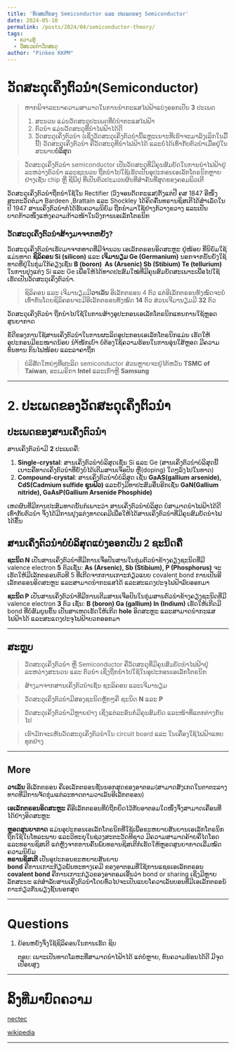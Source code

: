 ```yaml
---
title: 'ທິດສະດີຂອງ Semiconductor ແລະ ປະເພດຂອງ Semiconductor'
date: 2024-05-10
permalink: /posts/2024/04/semiconductor-theory/
tags:
  - ຄວາມຮູ້
  - ວິສະວະກຳວັດສະດຸ
author: "Pinkeo KKPM"
---
```


# ວັດສະດຸເຄິ່ງຕົວນຳ(Semiconductor)


>ຫາກພິຈາລະນາຄວາມສາມາດໃນການນຳກະແສໄຟຟ້າແບ່ງອອກເປັນ **3** ປະເພດ
>1. ສະນວນ ແມ່ນວັດສະດຸປະເພດທີ່ບໍ່ນຳກະແສໄຟຟ້າ
>2. ຕົວນຳ ແມ່ນວັດສະດຸທີ່ນຳໄຟຟ້າໄດ້ດີ
>3. ວັດສະດຸເຄິ່ງຕົວນຳ (ເຊິ່ງວັດສະດຸເຄິ່ງຕົວນຳນີ້ແຫຼະເນາະທີ່ເຮົາຈະມາລົງເລິກໃນມື້ນີ້) ວັດສະດຸເຄິ່ງຕົວນຳ ຄືວັດສະດຸທີ່ນຳໄຟຟ້າໄດ້ ແລະບໍ່ໄດ້ເທົ່າກັບຕົວນຳເມື່ອຢູ່ໃນສະພາບ**ບໍລິສຸດ**

>ວັດສະດຸເຄິ່ງຕົວນຳ semiconductor ເປັນວັດສະດຸທີ່ມີຄຸນສົມບັດໃນການນຳໄຟຟ້າຢູ່ລະຫວ່າງຕົວນຳ ແລະຊະນວນ ຖືກນຳໄປໃຊ້ເຮັດເປັນອຸປະກອນເອເລັກໂຕຣນິກຫຼາຍຢ່າງເຊັ່ນ chip  ຫຼື ຊີພີຢູ ທີ່ເປັນຕົວປະມວນຜົນທີ່ສຳຄັນທີ່ສຸດຂອງຄອມພິວເຕີ



ວັດສະດຸເຄິ່ງຕົວນຳຖືກນຳໃຊ້ໃນ Rectifier (ວົງຈອນດັດກະແສ)ຕັ້ງແຕ່ປີ ຄສ 1847 ອີໜຶ່ງສະຕະວັດຕໍ່ມາ Bardeen ,Brattain ແລະ Shockley  ໄດ້ຄິດຄົ້ນທຣານຊິສເຕີໄດ້ສຳເລັດໃນປີ 1947 ສານເຄິ່ງຕົວນຳກໍໄດ້ຮັບຄວາມນິຍົມ ຖືກນຳມາໃຊ້ຢ່າງກ້ວາງຂວາງ ແລະເປັນບາດກ້າວໜຶ່ງແຫ່ງຄວາມກ້າວໜ້າໃນວົງການເອເລັກໂຕຣນິກ




### ວັດສະດຸເຄິ່ງຕົວນຳສ້າງມາຈາກຫຍັງ?

ວັດສະດຸເຄິ່ງຕົວນຳເຮັດມາຈາກທາດທີ່ມີຈຳນວນ ເອເລັກຕຣອນອິດສະຫຼະ ຢູ່ໜ້ອຍ ທີ່ນິຍົມໃຊ້ແມ່ນທາດ **ຊິລິຄອນ Si (silicon)** ແລະ **ເຈິມານຽມ Ge (Germanium)** ນອກຈາກນັ້ນຍັງໃຊ້ທາດທີ່ຢູ່ໃນກຸ່ມໃກ້ຄຽງເຊັ່ນ **B (boron)  As (Arsenic) Sb (Stibium) Te (tellurium)** ໃນການປຸງແຕ່ງ Si ແລະ Ge ເພື່ອໃຫ້ໄດ້ທາດປະສົມໃໝ່ທີ່ມີຄຸນສົມບັດສະເພາະເພື່ອໄປໃຊ້ເຮັດເປັນວັດສະດຸເຄິ່ງຕົວນຳ.



> ຊິລິຄອນ ແລະ ເຈີມານຽມມີ**ວາເລັນ** ອີເລັກຕຣອນ 4 ຕົວ ແຕ່ອີເລັກຕຣອນທັງໝົດຈະບໍ່ເທົ່າກັນໂດຍຊິລິຄອນຈະມີອີເລັກຕຣອນທັງໝົດ **14** ຕົວ ສ່ວນເຈີມານຽມມີ **32** ຕົວ 




ວັດສະດຸເຄິ່ງຕົວນຳ ຖືກນຳໄປໃຊ້ໃນການສ້າງອຸປະກອນເອເລັກໂຕຣນິກແທນການໃຊ້ຫຼອດສູນຍາກາດ

ຂໍ້ດີຂອງການໃຊ້ສານເຄິ່ງຕົວນຳໃນການຜະລິດອຸປະກອນເອເລັກໂຕຣນິກແມ່ນ ເຮັດໃຫ້ອຸປະກອນມີຂະໜາດນ້ອຍ ນຳ້ໜັກເບົາ ບໍ່ຕ້ອງໃຊ້ຄວາມຮ້ອນໃນການອຸ່ນໃສ້ຫຼອດ ມີຄວາມທົນທານ ກິນໄຟໜ້ອຍ ແລະລາຄາຖືກ

> ບໍລິສັດໃຫຍ່ໆທີ່ຜະລິດ semiconductor ສ່ວນຫຼາຍຈະຢູ່ໄຕ້ຫວັນ **TSMC of Taiwan**, ອະເມຣິກາ **Intel** ແລະເກົາຫຼີ **Samsung**






---

# 2. ປະເພດຂອງວັດສະດຸເຄິ່ງຕົວນຳ

## ປະເພດຂອງສານເຄິ່ງຕົວນຳ

ສານເຄິ່ງຕົວນຳມີ **2** ປະເພດຄື:
1. **Single-crystal**: ສານເຄິ່ງຕົວນຳບໍລິສຸດເຊັ່ນ Si ແລະ Ge (ສານເຄິ່ງຕົວນຳບໍລິສຸດນີ້ເນາະຄືທາດເຄິ່ງຕົວນຳທີ່ຍັງບໍ່ໄດ້ເຕີມສານເຈືອປົນ ຫຼື(doping) ໃດໆລົງໄປໃນທາດ)
2. **Compound-crystal**: ສານເຄິ່ງຕົວນຳບໍ່ບໍລິສຸດ ເຊັ່ນ **GaAS(gallium arsenide), CdS(Cadmium sulfide ຊຸນຟົວ)** ແລະຍັງມີທາປະສົມອື່ນອີກເຊັ່ນ **GaN(Gallium nitride), GaAsP(Gallium Arsenide Phosphide)**




ເຫດຜົນທີ່ມີການປະສົມທາດນັ້ນກໍເພາະວ່າ
ສານເຄິ່ງຕົວນຳບໍລິສຸດ ບໍ່ສາມາດນຳໄຟຟ້າໄດ້ດີເທົ່າກັບຕົວນຳ ຈຶ່ງໄດ້ມີການປຸງແຕ່ງທາດເຄມີເພື່ອໃຫ້ໄດ້ສານເຄິ່ງຕົວນຳທີ່ມີຄຸນສົມບັດນຳໄຟໄດ້ຂຶ້ນ




## ສານເຄິ່ງຕົວນຳບໍ່ບໍລິສຸດແບ່ງອອກເປັນ **2** ຊະນິດຄື
**ຊະນິດ N**
ເປັນສານເຄິ່ງຕົວນຳທີ່ມີການເຈືອປົນສານໃນກຸ່ມຕົວນຳຂ້າງຄຽງຊະນິດທີ່ມີ valence electron **5** ຕົວເຊັ່ນ:  **As (Arsenic), Sb (Stibium),  P (Phosphorus)** ຈະເຮັດໃຫ້ມີເລັກຕຣອນຕົວທີ 5 ທີ່ເກີດຈາກການເກາະກ່ຽວແບບ covalent bond ກາຍເປັນອີເລັກຕຣອນອິດສະຫຼະ ແລະສາມາດນຳກະແສໄດ້ ແລະສະແດງປະຈຸໄຟຟ້າລົບອອກມາ



**ຊະນິດ P**
ເປັນສານເຄິ່ງຕົວນຳທີ່ມີການເຕີມສານເຈືອປົນໃນກຸ່ມສານຕົວນຳຂ້າງຄຽງຊະນິດທີ່ມີ valence electron **3** ຕົວ ເຊັ່ນ: **B (boron) Ga (gallium) In (Indium)** ເຮັດໃຫ້ເກີດມີ bond ທີ່ບໍ່ສົມບູນຂຶ້ນ ເປັນສາເຫດເຮັດໃຫ້ເກີດ **hole** ອິດສະຫຼະ ແລະສາມາດນຳກະແສໄຟຟ້າໄດ້ ແລະສະແດງປະຈຸໄຟຟ້າບວກອອກມາ

---
## ສະຫຼຸບ
> ວັດສະດຸເຄິ່ງຕົວນຳ ຫຼື Semiconductor ຄືວັດສະດຸທີ່ມີຄຸນສົມບັດນຳໄຟຟ້າຢູ່ລະຫວ່າງສະນວນ ແລະ ຕົວນຳ ເຊິ່ງຖືກນຳໄປໃຊ້ໃນອຸປະກອນເອເລັກໂຕຣນິກ

> ສ້າງມາຈາກສານເຄິ່ງຕົວນຳເຊັ່ນ ຊະລິຄອນ ແລະເຈີມານຽມ

> ວັດສະດຸເຄິ່ງຕົວນຳມີສອງຊະນິດຫຼັກໆຄື ຊະນິດ **N** ແລະ **P**

> ວັດສະດຸເຄິ່ງຕົວນຳມີຫຼາຍຢ່າງ ເຊິ່ງແຕ່ລະອັນກໍມີຄຸນສົມບັດ ແລະໜ້າທີ່ແຕກຕ່າງກັນໄປ

>  ເຮົາມັກຈະເຫັນວັດສະດຸເຄິ່ງຕົວນຳໃນ circuit board  ແລະ ໃນເຄື່ອງໃຊ້ໄຟຟ້າແທບທຸກຢ່າງ




---
## More
**ວາເລັນ** ອີເລັກຕຣອນ  ຄືເອເລັກຕຣອນຊັ້ນນອກສຸດຂອງອາຕອມ(ສາມາດສັງເກດໃນຕາຕະລາງທາດທີ່ມີການຈັດກຸ່ມແຕ່ລະທາດຕາມວາເລັນອີເລັກຕຣອນ)
<br>

**ເອເລັກຕຣອນອິດສະຫຼະ** ຄືອີເລັກຕຣອນທີ່ບໍ່ຖືກຍຶດໄວ້ກັບອາຕອມໃດໜຶ່ງຈຶ່ງສາມາດເຄື່ອນທີ່ໄດ້ຢ່າງອິດສະຫຼະ<br>

**ຫຼອດສູນຍາກາດ** ແມ່ນອຸປະກອນເອເລັກໂຕຣນິກທີ່ໃຊ້ເພື່ອຂະຫຍາຍສັນຍານເອເລັກໂຕຣນິກຖືກໃຊ້ໃນໂທລະພາບ ແລະວິທະຍຸໃນຊ່ວງສະຕະວັດທີຊາວ ມີຄວາມສາມາດຄ້າຍຄືໄດໂອດ ແລະທຣານຊິສເຕີ ແຕ່ຫຼັງຈາກການຄົ້ນພົບທຣານຊິສເຕີກໍເຮັດໃຫ້ຫຼອດສູນຍາກາດເລີ່ມໝົດຄວາມນິຍົມ<br>
**ທຣານຊິສເຕີ** ເປັນອຸປະກອນຂະຫຍາຍສັນຍານ<br>
**bond** ຄືການເກາະກ້ຽວພັນທະທາງເຄມີ ຂອງອາຕອມທີ່ໃຊ້ການແຊຣເອເລັກຕຣອນ<br>
**covalent bond** ຄືການເກາະກ່ຽວຂອງອາຕອມເອີ້ນວ່າ bond or sharing ເຊິ່ງມີຫຼາຍລັກສະນະ ແຕ່ສຳລັບສານເຄິ່ງຕົວນໍາໂດຍທົ່ວໄປຈະເປັນແບບໂຄວາເລັນບອນທີ່ມີເອເລັກຕຣອນ້ກາະກ່ຽວກັນພຽງຊັ້ນນອກສຸດ<br>


---
# Questions
1. ຍ້ອນຫຍັງຈຶ່ງໃຊ້ຊິລິຄອນໃນການເຮັດ ຊິບ

	ຕອບ: ເພາະເປັນທາດໂລຫະທີ່ສາມາດນຳໄຟ້າໄດ້ ແຕ່ບໍ່ຫຼາຍ, ທົນຄວາມຮ້ອນໄດ້ດີ ມີຈຸດເປື່ອຍສູງ

----
# ລິ້ງທີ່ມາບົດຄວາມ

<a href ="https://www.nectec.or.th/schoolnet/library/snet7/phy3_1.html">nectec</a>

<a href = "https://th.wikipedia.org/wiki/%E0%B8%AA%E0%B8%B2%E0%B8%A3%E0%B8%81%E0%B8%B6%E0%B9%88%E0%B8%87%E0%B8%95%E0%B8%B1%E0%B8%A7%E0%B8%99%E0%B8%B3"> wikipedia</a>

---
